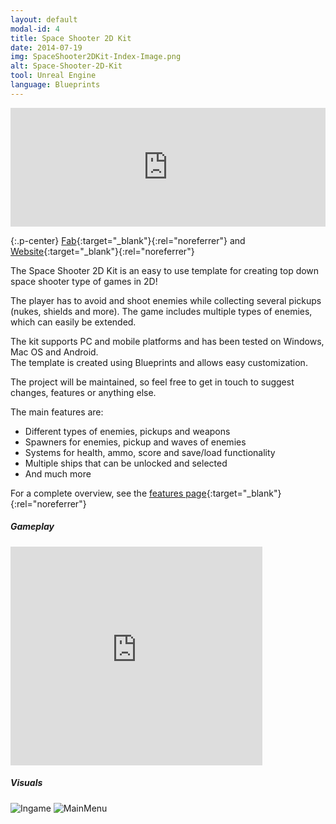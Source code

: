 ```yaml
---
layout: default
modal-id: 4
title: Space Shooter 2D Kit
date: 2014-07-19
img: SpaceShooter2DKit-Index-Image.png
alt: Space-Shooter-2D-Kit
tool: Unreal Engine
language: Blueprints
---
```


<iframe src="https://widgets.gamejolt.com/package/v1?key=AAbt97Rb&theme=dark" frameborder="0" width="100%" height="190"></iframe>  

{:.p-center}
[Fab][fab]{:target="_blank"}{:rel="noreferrer"} and [Website][website]{:target="_blank"}{:rel="noreferrer"}

The Space Shooter 2D Kit is an easy to use template for creating top down space shooter type of games in 2D!

The player has to avoid and shoot enemies while collecting several pickups (nukes, shields and more). 
The game includes multiple types of enemies, which can easily be extended.

The kit supports PC and mobile platforms and has been tested on Windows, Mac OS and Android.        
The template is created using Blueprints and allows easy customization.
 
The project will be maintained, so feel free to get in touch to suggest changes, features or anything else.

The main features are:
- Different types of enemies, pickups and weapons   
- Spawners for enemies, pickup and waves of enemies  
- Systems for health, ammo, score and save/load functionality
- Multiple ships that can be unlocked and selected
- And much more

For a complete overview, see the [features page][feature-page]{:target="_blank"}{:rel="noreferrer"}

##### Gameplay

<DIV class="figure-block">
    <iframe width="80%" height="350" src="https://www.youtube.com/embed/RAN_o9HlISc" frameborder="0" allowfullscreen></iframe>
</DIV>

##### Visuals

<img src="{{site.baseurl}}/assets/images/space_shooter_2d_kit/Gameplay.png" class="img-responsive img-centered" alt="Ingame"/>
<img src="{{site.baseurl}}/assets/images/space_shooter_2d_kit/ShipSelect.png" class="img-responsive img-centered" alt="MainMenu"/>

[fab]: https://www.fab.com/listings/cec8c8a8-a67f-4ba2-8a99-ca31093b2f13
[website]: https://gracesgames.com/SpaceShooter2DKit/
[feature-page]: https://gracesgames.com/SpaceShooter2DKit/features/
